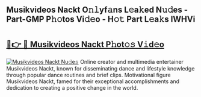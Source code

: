 ## Musikvideos Nackt O𝚗𝚕yf𝚊ns L𝚎a𝚔ed N𝚞𝚍es - Part-GMP P𝚑𝚘tos Vi𝚍𝚎o - H𝚘𝚝 Part L𝚎a𝚔s lWHVi

# <h2><a href="http://kf0r96.oniu.top/?m=Musikvideos+Nackt">🔗👉 🔴 Musikvideos Nackt P𝚑ot𝚘𝚜 V𝚒d𝚎o</a></h2>

[![Musikvideos Nackt Nu𝚍e𝚜](https://i.imgur.com/0qMVB7G.gif)](http://kf0r96.oniu.top/?m=Musikvideos+Nackt)
Online creator and multimedia entertainer Musikvideos Nackt, known for disseminating dance and lifestyle knowledge through popular dance routines and brief clips. Motivational figure Musikvideos Nackt, famed for their exceptional accomplishments and dedication to creating a positive change in the world.  
